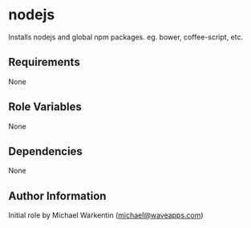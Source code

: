 nodejs
========

Installs nodejs and global npm packages. eg. bower, coffee-script, etc.

Requirements
------------

None

Role Variables
--------------

None

Dependencies
------------

None

Author Information
------------------

Initial role by Michael Warkentin (michael@waveapps.com)
